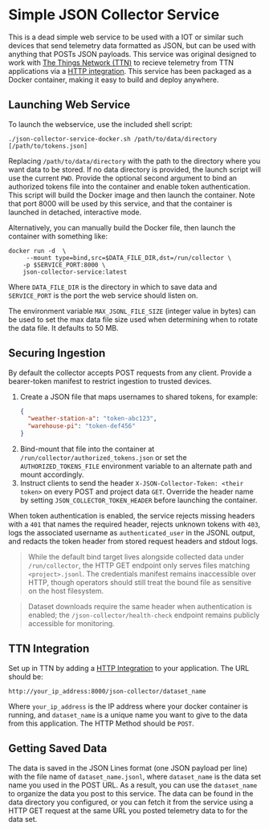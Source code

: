 # Simple JSON Collector Service
This is a dead simple web service to be used with a IOT or similar such devices that send telemetry data formatted as JSON, but can be used with anything that POSTs JSON payloads. This service was original designed to work with [The Things Network (TTN)](https://www.thethingsnetwork.org) to recieve telemetry from TTN applications via a [HTTP integration](https://www.thethingsnetwork.org/docs/applications/http/). This service has been packaged as a Docker container, making it easy to build and deploy anywhere.

## Launching Web Service
To launch the webservice, use the included shell script:
```
./json-collector-service-docker.sh /path/to/data/directory [/path/to/tokens.json]
```
Replacing `/path/to/data/directory` with the path to the directory where you want data to be stored. If no data directory is provided, the launch script will use the current `PWD`. Provide the optional second argument to bind an authorized tokens file into the container and enable token authentication. This script will build the Docker image and then launch the container. Note that port 8000 will be used by this service, and that the container is launched in detached, interactive mode.

Alternatively, you can manually build the Docker file, then launch the container with something like:
```
docker run -d  \
     --mount type=bind,src=$DATA_FILE_DIR,dst=/run/collector \
    -p $SERVICE_PORT:8000 \
    json-collector-service:latest
```
Where `DATA_FILE_DIR` is the directory in which to save data and `SERVICE_PORT` is the port the web service should listen on.

The environment variable `MAX_JSONL_FILE_SIZE` (integer value in bytes) can be used to set the max data file size used when determining when to rotate the data file. It defaults to 50 MB. 

## Securing Ingestion
By default the collector accepts POST requests from any client. Provide a bearer-token manifest to restrict ingestion to trusted devices.

1. Create a JSON file that maps usernames to shared tokens, for example:
    ```json
    {
      "weather-station-a": "token-abc123",
      "warehouse-pi": "token-def456"
    }
    ```
2. Bind-mount that file into the container at `/run/collector/authorized_tokens.json` or set the `AUTHORIZED_TOKENS_FILE` environment variable to an alternate path and mount accordingly.
3. Instruct clients to send the header `X-JSON-Collector-Token: <their token>` on every POST and project data `GET`. Override the header name by setting `JSON_COLLECTOR_TOKEN_HEADER` before launching the container.

When token authentication is enabled, the service rejects missing headers with a `401` that names the required header, rejects unknown tokens with `403`, logs the associated username as `authenticated_user` in the JSONL output, and redacts the token header from stored request headers and stdout logs.

> While the default bind target lives alongside collected data under `/run/collector`, the HTTP GET endpoint only serves files matching `<project>.jsonl`. The credentials manifest remains inaccessible over HTTP, though operators should still treat the bound file as sensitive on the host filesystem.

> Dataset downloads require the same header when authentication is enabled; the `/json-collector/health-check` endpoint remains publicly accessible for monitoring.

## TTN Integration
Set up in TTN by adding a [HTTP Integration](https://www.thethingsnetwork.org/docs/applications/http/) to your application. The URL should be:
```
http://your_ip_address:8000/json-collector/dataset_name
```
Where  `your_ip_address` is the IP address where your docker container is running, and `dataset_name` is a unique name you want to give to the data from this application. The HTTP Method should be `POST`.

## Getting Saved Data
The data is saved in the JSON Lines format (one JSON payload per line) with the file name of `dataset_name.jsonl`, where `dataset_name` is the data set name you used in the POST URL. As a result, you can use the `dataset_name` to organize the data you post to this service. The data can be found in the data directory you configured, or you can fetch it from the service using a HTTP GET request at the same URL you posted telemetry data to for the data set.
